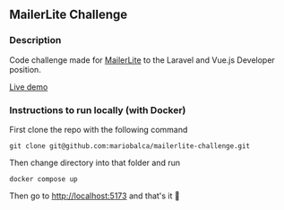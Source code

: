 ## MailerLite Challenge
### Description

Code challenge made for [MailerLite](https://mailerlite.com) to the Laravel and Vue.js Developer position.

[Live demo](https://google.com)

### Instructions to run locally (with Docker)

First clone the repo with the following command 

```git clone git@github.com:mariobalca/mailerlite-challenge.git```

Then change directory into that folder and run

```docker compose up```

Then go to [http://localhost:5173](http://localhost:5173) and that's it :tada: 
